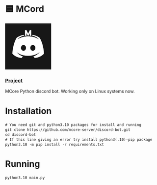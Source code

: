 # 🟦 MCord

<img src="https://raw.githubusercontent.com/mcore-server/MCord/master/assets/logo.png" alt="MCore" style="width:150px;"/>

### [Project](https://github.com/orgs/mcore-server/projects/3/)

MCore Python discord bot.
Working only on Linux systems now.

# Installation
```
# You need git and python3.10 packages for install and running
git clone https://github.com/mcore-server/discord-bot.git
cd discord-bot
# If this line giving an error try install python3(.10)-pip package
python3.10 -m pip install -r requirements.txt
```
# Running
```
python3.10 main.py
```
